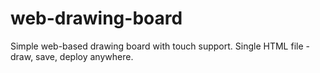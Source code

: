 # web-drawing-board
Simple web-based drawing board with touch support. Single HTML file - draw, save, deploy anywhere.

